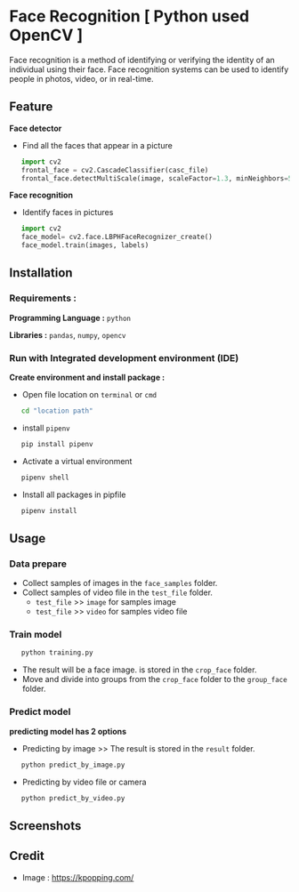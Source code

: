 # Face Recognition [ Python used OpenCV ]
Face recognition is a method of identifying or verifying the identity of an individual using their face. Face recognition systems can be used to identify people in photos, video, or in real-time. 
## Feature
**Face detector**
   -  Find all the faces that appear in a picture
   ```python
      import cv2
      frontal_face = cv2.CascadeClassifier(casc_file)
      frontal_face.detectMultiScale(image, scaleFactor=1.3, minNeighbors=5, minSize=(30,30))
   ```
**Face recognition**
   -  Identify faces in pictures
```python
   import cv2
   face_model= cv2.face.LBPHFaceRecognizer_create()
   face_model.train(images, labels)
```
## Installation

### Requirements :
**Programming Language :** `python`

**Libraries :** `pandas`,  `numpy`,  `opencv`

### Run with Integrated development environment (IDE)
**Create environment and install package :**
   -  Open file location on `terminal` or `cmd`
```bash
   cd "location path"
```
   -  install `pipenv`
```bash
   pip install pipenv
```
   -  Activate a virtual environment
```bash
   pipenv shell
```
   -  Install all packages in pipfile
```bash
   pipenv install
```


## Usage

### Data prepare
   -  Collect samples of images in the `face_samples` folder.
   -  Collect samples of video file in the `test_file` folder.
      -  `test_file` >> `image` for samples image
      -  `test_file` >> `video` for samples video file
### Train model
```bash
   python training.py
```
   -  The result will be a face image. is stored in the `crop_face` folder. 
   -  Move and divide into groups from the `crop_face` folder to the `group_face` folder.

### Predict model
**predicting model has 2 options**
   -  Predicting by image >> The result is stored in the `result` folder.
```bash
   python predict_by_image.py
```
   -  Predicting by video file or camera
```bash
   python predict_by_video.py
```

## Screenshots



## Credit
   -  Image : https://kpopping.com/
